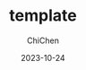 ---
title: template
# cover: /assets/images/cover1.jpg
icon: page
# This control sidebar order
order: 1
author: ChiChen
date: 2023-10-24
category:
  - category1
tag:
  - tag1
# this page is sticky in article list
sticky: false
# this page will appear in starred articles
star: false
footer: 
isOriginal: true
copyright: 转载请注明出处
article: false
index: false
---